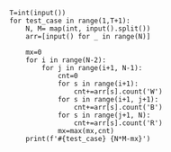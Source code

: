     T=int(input())
    for test_case in range(1,T+1):
        N, M= map(int, input().split())
        arr=[input() for _ in range(N)]

        mx=0
        for i in range(N-2):
            for j in range(i+1, N-1):
                cnt=0
                for s in range(i+1):
                    cnt+=arr[s].count('W')
                for s in range(i+1, j+1):
                    cnt+=arr[s].count('B')
                for s in range(j+1, N):
                    cnt+=arr[s].count('R')
                mx=max(mx,cnt)
        print(f'#{test_case} {N*M-mx}')